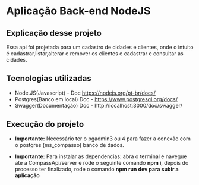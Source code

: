 # Aplicação Back-end NodeJS

## Explicação desse projeto

Essa api foi projetada para um cadastro de cidades e clientes, onde o intuito é cadastrar,listar,alterar e remover os clientes e cadastrar e consultar as cidades.

## Tecnologias utilizadas

- Node.JS(Javascript) - Doc https://nodejs.org/pt-br/docs/
- Postgres(Banco em local) Doc - https://www.postgresql.org/docs/
- Swagger(Documentação) Doc - http://localhost:3000/doc/swagger/

## Execução do projeto

- **Importante:** Necessário ter o pgadmin3 ou 4 para fazer a conexão com o postgres (ms_compasso) banco de dados.

- **Importante:** Para instalar as dependencias: abra o terminal e navegue ate a CompassApi/server e rode o seguinte comando **npm i**, depois do processo ter finalizado, rode o comando **npm run dev para subir a aplicação**

